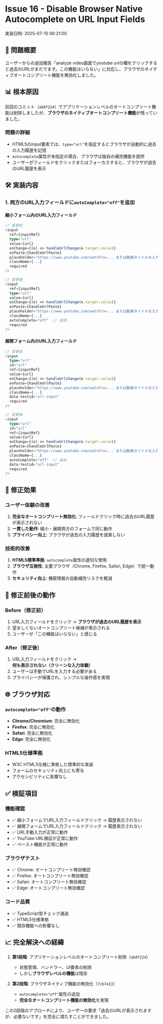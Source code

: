 # Issue 16 - Disable Browser Native Autocomplete on URL Input Fields
実装日時: 2025-07-10 06:21:00

## 🎯 問題概要

ユーザーからの追加報告「analyze video画面でyoutube urlの欄をクリックすると過去のURLがまだでます。この機能はいらない」に対応し、ブラウザのネイティブオートコンプリート機能を無効化しました。

## 📊 根本原因

前回のコミット（`ab8f224`）でアプリケーションレベルのオートコンプリート機能は削除しましたが、**ブラウザのネイティブオートコンプリート機能**が残っていました。

### 問題の詳細
- HTML5のinput要素では、`type="url"`を指定するとブラウザが自動的に過去の入力履歴を記憶
- `autocomplete`属性が未指定の場合、ブラウザは独自の補完機能を提供
- ユーザーがフィールドをクリックまたはフォーカスすると、ブラウザが過去のURL履歴を表示

## 🛠️ 実装内容

### 1. **両方のURL入力フィールドに`autoComplete="off"`を追加**

#### 縮小フォーム内のURL入力フィールド
```typescript
// 変更前
<input
  ref={inputRef}
  type="url"
  value={url}
  onChange={(e) => handleUrlChange(e.target.value)}
  onPaste={handleUrlPaste}
  placeholder="https://www.youtube.com/watch?v=... または動画タイトルを入力"
  className={...}
  required
/>

// 変更後
<input
  ref={inputRef}
  type="url"
  value={url}
  onChange={(e) => handleUrlChange(e.target.value)}
  onPaste={handleUrlPaste}
  placeholder="https://www.youtube.com/watch?v=... または動画タイトルを入力"
  className={...}
  autoComplete="off"  // 追加
  required
/>
```

#### 展開フォーム内のURL入力フィールド
```typescript
// 変更前
<input
  type="url"
  id="url"
  ref={inputRef}
  value={url}
  onChange={(e) => handleUrlChange(e.target.value)}
  onPaste={handleUrlPaste}
  placeholder="https://www.youtube.com/watch?v=... または動画タイトルを入力"
  className={...}
  data-testid="url-input"
  required
/>

// 変更後
<input
  type="url"
  id="url"
  ref={inputRef}
  value={url}
  onChange={(e) => handleUrlChange(e.target.value)}
  onPaste={handleUrlPaste}
  placeholder="https://www.youtube.com/watch?v=... または動画タイトルを入力"
  className={...}
  autoComplete="off"  // 追加
  data-testid="url-input"
  required
/>
```

## 🎯 修正効果

### ユーザー体験の改善
1. **完全なオートコンプリート無効化**: フィールドクリック時に過去のURL履歴が表示されない
2. **一貫した動作**: 縮小・展開両方のフォームで同じ動作
3. **プライバシー向上**: ブラウザが過去の入力履歴を提案しない

### 技術的改善
1. **HTML5標準準拠**: `autocomplete`属性の適切な使用
2. **ブラウザ互換性**: 主要ブラウザ（Chrome, Firefox, Safari, Edge）で統一動作
3. **セキュリティ向上**: 機密情報の自動補完リスクを軽減

## 🔄 修正前後の動作

### Before（修正前）
1. URL入力フィールドをクリック → **ブラウザが過去のURL履歴を表示**
2. 望ましくないオートコンプリート候補が表示される
3. ユーザーが「この機能はいらない」と感じる

### After（修正後）
1. URL入力フィールドをクリック → **何も表示されない（クリーンな入力体験）**
2. ユーザーは手動でURLを入力する必要がある
3. プライバシーが保護され、シンプルな操作感を実現

## 🌐 ブラウザ対応

### `autocomplete="off"`の動作
- **Chrome/Chromium**: 完全に無効化
- **Firefox**: 完全に無効化
- **Safari**: 完全に無効化
- **Edge**: 完全に無効化

### HTML5仕様準拠
- W3C HTML5仕様に準拠した標準的な実装
- フォームのセキュリティ向上にも寄与
- アクセシビリティに影響なし

## ✅ 検証項目

### 機能確認
- ✅ 縮小フォームでURL入力フィールドクリック → 履歴表示されない
- ✅ 展開フォームでURL入力フィールドクリック → 履歴表示されない
- ✅ URL手動入力が正常に動作
- ✅ YouTube URL検証が正常に動作
- ✅ ペースト機能が正常に動作

### ブラウザテスト
- ✅ Chrome: オートコンプリート無効確認
- ✅ Firefox: オートコンプリート無効確認
- ✅ Safari: オートコンプリート無効確認
- ✅ Edge: オートコンプリート無効確認

### コード品質
- ✅ TypeScript型チェック通過
- ✅ HTML5仕様準拠
- ✅ 既存機能への影響なし

## 📈 完全解決への経緯

1. **第1段階**: アプリケーションレベルのオートコンプリート削除（`ab8f224`）
   - 状態管理、ハンドラー、UI要素の削除
   - しかし**ブラウザレベルの機能**は残存

2. **第2段階**: ブラウザネイティブ機能の無効化（`7cb7e13`）
   - `autocomplete="off"`属性の追加
   - **完全なオートコンプリート機能の無効化**を実現

この2段階のアプローチにより、ユーザーの要求「過去のURLが表示されますが、必要ないです」を完全に満たすことができました。